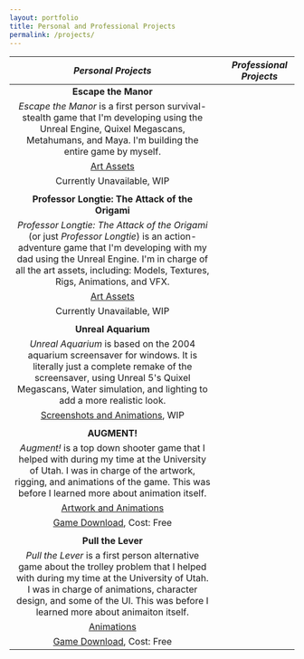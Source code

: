 ```yaml
---
layout: portfolio
title: Personal and Professional Projects
permalink: /projects/
---
```

| *__Personal Projects__* | | *__Professional Projects__* |
| :---: | :---: | :---: |
| __Escape the Manor__ | | |
| *Escape the Manor* is a first person survival-stealth game that I'm developing using the Unreal Engine, Quixel Megascans, Metahumans, and Maya.  I'm building the entire game by myself. | | |
| [Art Assets]() | | |
| Currently Unavailable, WIP | | |
| | | |
| __Professor Longtie: The Attack of the Origami__ | | |
| *Professor Longtie: The Attack of the Origami* (or just *Professor Longtie*) is an action-adventure game that I'm developing with my dad using the Unreal Engine. I'm in charge of all the art assets, including: Models, Textures, Rigs, Animations, and VFX. | | |
| [Art Assets]() | | |
| Currently Unavailable, WIP | | |
| | | |
|__Unreal Aquarium__ | | |
| *Unreal Aquarium* is based on the 2004 aquarium screensaver for windows. It is literally just a complete remake of the screensaver, using Unreal 5's Quixel Megascans, Water simulation, and lighting to add a more realistic look. | | |
| [Screenshots and Animations](https://www.artstation.com/artwork/EvPN30), WIP | | |
| | | |
| __AUGMENT!__ | | |
| *Augment!* is a top down shooter game that I helped with during my time at the University of Utah. I was in charge of the artwork, rigging, and animations of the game. This was before I learned more about animation itself. | | |
| [Artwork and Animations](https://www.artstation.com/artwork/04bv6E) | | |
| [Game Download](https://kaeyde.itch.io/augment), Cost: Free | | |
| | | |
| __Pull the Lever__ | | |
| *Pull the Lever* is a first person alternative game about the trolley problem that I helped with during my time at the University of Utah. I was in charge of animations, character design, and some of the UI. This was before I learned more about animaiton itself. | | |
| [Animations](https://www.artstation.com/artwork/VJKXkn) | | |
| [Game Download](https://theultimatesir.itch.io/pull-the-lever), Cost: Free | | |
